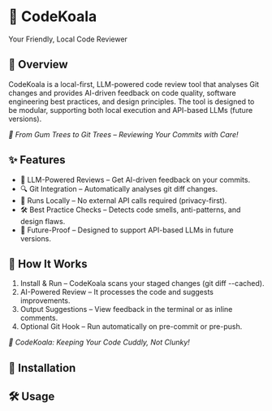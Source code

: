 # 🐨 CodeKoala
Your Friendly, Local Code Reviewer

## 📌 Overview
CodeKoala is a local-first, LLM-powered code review tool that analyses Git changes and provides AI-driven feedback on code quality, software engineering best practices, and design principles. The tool is designed to be modular, supporting both local execution and API-based LLMs (future versions).

_🐨 From Gum Trees to Git Trees – Reviewing Your Commits with Care!_

## ✨ Features
* 🧠 LLM-Powered Reviews – Get AI-driven feedback on your commits.
* 🔍 Git Integration – Automatically analyses git diff changes.
* 🚀 Runs Locally – No external API calls required (privacy-first).
* 🛠 Best Practice Checks – Detects code smells, anti-patterns, and design flaws.
* 🔗 Future-Proof – Designed to support API-based LLMs in future versions.

## 🎯 How It Works
1. Install & Run – CodeKoala scans your staged changes (git diff --cached).
2. AI-Powered Review – It processes the code and suggests improvements.
3. Output Suggestions – View feedback in the terminal or as inline comments.
4. Optional Git Hook – Run automatically on pre-commit or pre-push.

_🐨 CodeKoala: Keeping Your Code Cuddly, Not Clunky!_

## 🚀 Installation

## 🛠 Usage